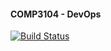 #### COMP3104 - DevOps

[![Build Status](https://app.travis-ci.com/JasonO0619/comp3104.svg?token=tdZ7Mq64WSqvLMuxpHt4&branch=main)](https://app.travis-ci.com/JasonO0619/comp3104)